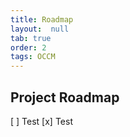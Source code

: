 ```yaml
---
title: Roadmap
layout:  null
tab: true
order: 2
tags: OCCM
---
```


## Project Roadmap

 [ ] Test
 [x] Test
